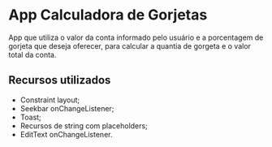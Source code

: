 # App Calculadora de Gorjetas

App que utiliza o valor da conta informado pelo usuário e a porcentagem de gorjeta que deseja oferecer, para calcular a quantia de gorgeta e o valor total da conta.

## Recursos utilizados

- Constraint layout;
- Seekbar onChangeListener;
- Toast;
- Recursos de string com placeholders;
- EditText onChangeListener.